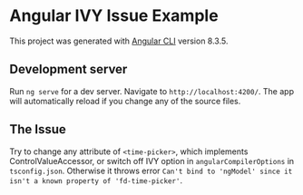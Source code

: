 # Angular IVY Issue Example

This project was generated with [Angular CLI](https://github.com/angular/angular-cli) version 8.3.5.

## Development server

Run `ng serve` for a dev server. Navigate to `http://localhost:4200/`. The app will automatically reload if you change any of the source files.

## The Issue

Try to change any attribute of `<time-picker>`, which implements ControlValueAccessor, or switch off IVY option in `angularCompilerOptions` in `tsconfig.json`.
Otherwise it throws error `Can't bind to 'ngModel' since it isn't a known property of 'fd-time-picker'`.
